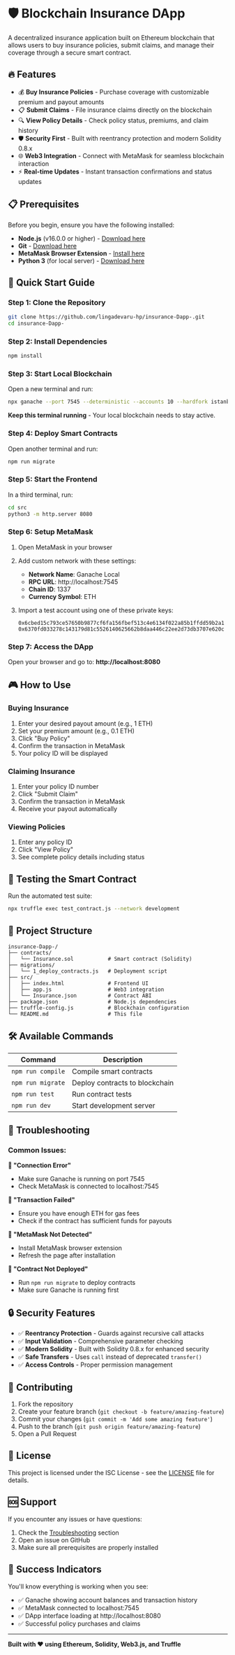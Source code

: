 # 🛡️ Blockchain Insurance DApp

A decentralized insurance application built on Ethereum blockchain that allows users to buy insurance policies, submit claims, and manage their coverage through a secure smart contract.

## 🔥 Features

- 💰 **Buy Insurance Policies** - Purchase coverage with customizable premium and payout amounts
- 📋 **Submit Claims** - File insurance claims directly on the blockchain
- 🔍 **View Policy Details** - Check policy status, premiums, and claim history
- 🛡️ **Security First** - Built with reentrancy protection and modern Solidity 0.8.x
- 🌐 **Web3 Integration** - Connect with MetaMask for seamless blockchain interaction
- ⚡ **Real-time Updates** - Instant transaction confirmations and status updates

## 📋 Prerequisites

Before you begin, ensure you have the following installed:

- **Node.js** (v16.0.0 or higher) - [Download here](https://nodejs.org/)
- **Git** - [Download here](https://git-scm.com/)
- **MetaMask Browser Extension** - [Install here](https://metamask.io/)
- **Python 3** (for local server) - [Download here](https://python.org/)

## 🚀 Quick Start Guide

### Step 1: Clone the Repository
```bash
git clone https://github.com/lingadevaru-hp/insurance-Dapp-.git
cd insurance-Dapp-
```

### Step 2: Install Dependencies
```bash
npm install
```

### Step 3: Start Local Blockchain
Open a new terminal and run:
```bash
npx ganache --port 7545 --deterministic --accounts 10 --hardfork istanbul --gasLimit 6721975000
```
**Keep this terminal running** - Your local blockchain needs to stay active.

### Step 4: Deploy Smart Contracts
Open another terminal and run:
```bash
npm run migrate
```

### Step 5: Start the Frontend
In a third terminal, run:
```bash
cd src
python3 -m http.server 8080
```

### Step 6: Setup MetaMask
1. Open MetaMask in your browser
2. Add custom network with these settings:
   - **Network Name**: Ganache Local
   - **RPC URL**: http://localhost:7545
   - **Chain ID**: 1337
   - **Currency Symbol**: ETH

3. Import a test account using one of these private keys:
   ```
   0x6cbed15c793ce57650b9877cf6fa156fbef513c4e6134f022a85b1ffdd59b2a1
   0x6370fd033278c143179d81c5526140625662b8daa446c22ee2d73db3707e620c
   ```

### Step 7: Access the DApp
Open your browser and go to: **http://localhost:8080**

## 🎮 How to Use

### Buying Insurance
1. Enter your desired payout amount (e.g., 1 ETH)
2. Set your premium amount (e.g., 0.1 ETH)
3. Click "Buy Policy"
4. Confirm the transaction in MetaMask
5. Your policy ID will be displayed

### Claiming Insurance
1. Enter your policy ID number
2. Click "Submit Claim"
3. Confirm the transaction in MetaMask
4. Receive your payout automatically

### Viewing Policies
1. Enter any policy ID
2. Click "View Policy"
3. See complete policy details including status

## 🧪 Testing the Smart Contract

Run the automated test suite:
```bash
npx truffle exec test_contract.js --network development
```

## 📁 Project Structure

```
insurance-Dapp-/
├── contracts/
│   └── Insurance.sol           # Smart contract (Solidity)
├── migrations/
│   └── 1_deploy_contracts.js   # Deployment script
├── src/
│   ├── index.html              # Frontend UI
│   ├── app.js                  # Web3 integration
│   └── Insurance.json          # Contract ABI
├── package.json                # Node.js dependencies
├── truffle-config.js           # Blockchain configuration
└── README.md                   # This file
```

## 🛠️ Available Commands

| Command | Description |
|---------|-------------|
| `npm run compile` | Compile smart contracts |
| `npm run migrate` | Deploy contracts to blockchain |
| `npm run test` | Run contract tests |
| `npm run dev` | Start development server |

## 🔧 Troubleshooting

### Common Issues:

**🔴 "Connection Error"**
- Make sure Ganache is running on port 7545
- Check MetaMask is connected to localhost:7545

**🔴 "Transaction Failed"**
- Ensure you have enough ETH for gas fees
- Check if the contract has sufficient funds for payouts

**🔴 "MetaMask Not Detected"**
- Install MetaMask browser extension
- Refresh the page after installation

**🔴 "Contract Not Deployed"**
- Run `npm run migrate` to deploy contracts
- Make sure Ganache is running first

## 🔒 Security Features

- ✅ **Reentrancy Protection** - Guards against recursive call attacks
- ✅ **Input Validation** - Comprehensive parameter checking
- ✅ **Modern Solidity** - Built with Solidity 0.8.x for enhanced security
- ✅ **Safe Transfers** - Uses `call` instead of deprecated `transfer()`
- ✅ **Access Controls** - Proper permission management

## 🤝 Contributing

1. Fork the repository
2. Create your feature branch (`git checkout -b feature/amazing-feature`)
3. Commit your changes (`git commit -m 'Add some amazing feature'`)
4. Push to the branch (`git push origin feature/amazing-feature`)
5. Open a Pull Request

## 📄 License

This project is licensed under the ISC License - see the [LICENSE](LICENSE) file for details.

## 🆘 Support

If you encounter any issues or have questions:

1. Check the [Troubleshooting](#-troubleshooting) section
2. Open an issue on GitHub
3. Make sure all prerequisites are properly installed

## 🎉 Success Indicators

You'll know everything is working when you see:
- ✅ Ganache showing account balances and transaction history
- ✅ MetaMask connected to localhost:7545
- ✅ DApp interface loading at http://localhost:8080
- ✅ Successful policy purchases and claims

---

**Built with ❤️ using Ethereum, Solidity, Web3.js, and Truffle**